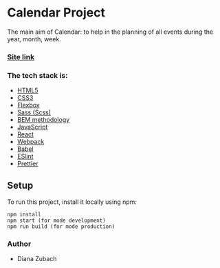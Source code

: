 # Calendar Project

The main aim of Calendar: to help in the planning of all events during the year, month, week.

### [Site link](https://meek-cascaron-e168c1.netlify.app/)

### The tech stack is:

- [HTML5](https://en.wikipedia.org/wiki/HTML5)
- [CSS3](https://en.wikipedia.org/wiki/Cascading_Style_Sheets)
- [Flexbox](https://en.wikipedia.org/wiki/CSS_Flexible_Box_Layout)
- [Sass (Scss)](https://sass-lang.com/)
- [BEM methodology](https://en.bem.info/methodology/)
- [JavaScript](https://developer.mozilla.org/en-US/docs/Web/JavaScript)
- [React](https://reactjs.org/)
- [Webpack](https://webpack.js.org/)
- [Babel](https://babeljs.io/)
- [ESlint](https://eslint.org/)
- [Prettier](https://prettier.io/)

## Setup

To run this project, install it locally using npm:

```
npm install
npm start (for mode development)
npm run build (for mode production)
```

### Author

- Diana Zubach
